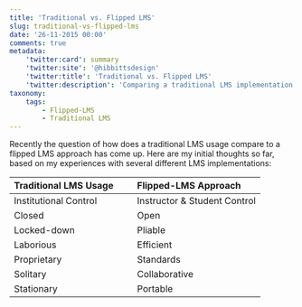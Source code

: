 ```yaml
---
title: 'Traditional vs. Flipped LMS'
slug: traditional-vs-flipped-lms
date: '26-11-2015 00:00'
comments: true
metadata:
    'twitter:card': summary
    'twitter:site': '@hibbittsdesign'
    'twitter:title': 'Traditional vs. Flipped LMS'
    'twitter:description': 'Comparing a traditional LMS implementation to a flipped-LMS approach.'
taxonomy:
    tags:
        - Flipped-LMS
        - Traditional LMS
---
```


Recently the question of how does a traditional LMS usage compare to a flipped LMS approach has come up. Here are my initial thoughts so far, based on my experiences with several different LMS implementations:

|Traditional LMS Usage &nbsp;&nbsp;&nbsp;&nbsp;&nbsp; | Flipped-LMS Approach |
|:------------- |:-------------
|Institutional Control |   Instructor & Student Control  |
| Closed |  Open |
| Locked-down | Pliable |
| Laborious | Efficient
| Proprietary | Standards |
| Solitary | Collaborative |
| Stationary | Portable |
